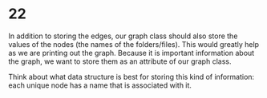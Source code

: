 # 22

In addition to storing the edges, our graph class should also store the values of the nodes \(the names of the folders/files\). This would greatly help as we are printing out the graph. Because it is important information about the graph, we want to store them as an attribute of our graph class.

Think about what data structure is best for storing this kind of information: each unique node has a name that is associated with it.

